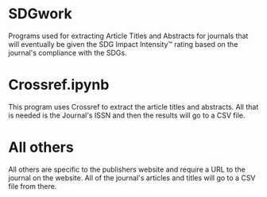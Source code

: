 # SDGwork
Programs used for extracting Article Titles and Abstracts for journals that will eventually be given the SDG Impact Intensity™ rating based on the journal's compliance with the SDGs.

# Crossref.ipynb
This program uses Crossref to extract the article titles and abstracts. All that is needed is the Journal's ISSN and then the results will go to a CSV file.

# All others
All others are specific to the publishers website and require a URL to the journal on the website. All of the journal's articles and titles will go to a CSV file from there.
